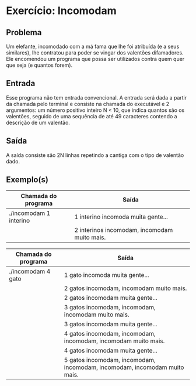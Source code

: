 Exercício: Incomodam
====================


Problema
--------

Um elefante, incomodado com a má fama que lhe foi atribuída (e a seus similares), lhe contratou para poder se vingar dos valentões difamadores. Ele encomendou um programa que possa ser utilizados contra quem quer que seja (e quantos forem).


Entrada
-------

Esse programa não tem entrada convencional. A entrada será dada a partir da chamada pelo terminal e consiste na chamada do executável e 2 argumentos: um número positivo inteiro N < 10, que indica quantos são os valentões, seguido de uma sequência de até 49 caracteres contendo a descrição de um valentão.


Saída
-----

A saída consiste são 2N linhas repetindo a cantiga com o tipo de valentão dado.


Exemplo(s)
----------

| Chamada do programa    | Saída                                        |
|------------------------|----------------------------------------------|
| ./incomodam 1 interino | 1 interino incomoda muita gente...           |
|                        | 2 interinos incomodam, incomodam muito mais. |


| Chamada do programa      | Saída                                                                     |
|--------------------------|---------------------------------------------------------------------------|
| ./incomodam 4 gato       | 1 gato incomoda muita gente...                                            |
|                          | 2 gatos incomodam, incomodam muito mais.                                  |
|                          | 2 gatos incomodam muita gente...                                          |
|                          | 3 gatos incomodam, incomodam, incomodam muito mais.                       |
|                          | 3 gatos incomodam muita gente...                                          |
|                          | 4 gatos incomodam, incomodam, incomodam, incomodam muito mais.            |
|                          | 4 gatos incomodam muita gente...                                          |
|                          | 5 gatos incomodam, incomodam, incomodam, incomodam, incomodam muito mais. |
